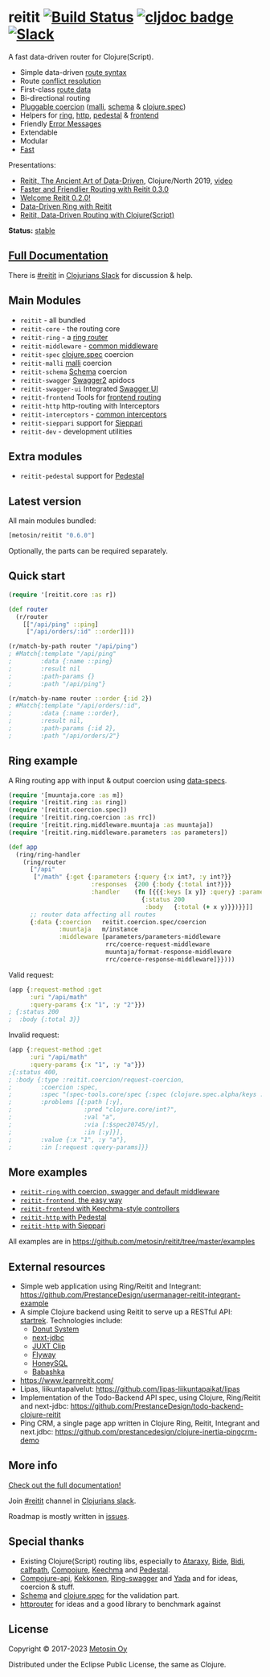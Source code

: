 # reitit [![Build Status](https://github.com/metosin/reitit/workflows/testsuite/badge.svg)](https://github.com/metosin/reitit/actions?query=workflow%3Atestsuite) [![cljdoc badge](https://cljdoc.org/badge/metosin/reitit)](https://cljdoc.org/jump/release/metosin/reitit) [![Slack](https://img.shields.io/badge/clojurians-reitit-blue.svg?logo=slack)](https://clojurians.slack.com/messages/reitit/)

A fast data-driven router for Clojure(Script).

* Simple data-driven [route syntax](https://cljdoc.org/d/metosin/reitit/CURRENT/doc/basics/route-syntax/)
* Route [conflict resolution](https://cljdoc.org/d/metosin/reitit/CURRENT/doc/basics/route-conflicts/)
* First-class [route data](https://cljdoc.org/d/metosin/reitit/CURRENT/doc/basics/route-data/)
* Bi-directional routing
* [Pluggable coercion](https://cljdoc.org/d/metosin/reitit/CURRENT/doc/coercion/coercion-explained) ([malli](https://github.com/metosin/malli), [schema](https://github.com/plumatic/schema) & [clojure.spec](https://clojure.org/about/spec))
* Helpers for [ring](https://cljdoc.org/d/metosin/reitit/CURRENT/doc/ring/ring-router), [http](https://cljdoc.org/d/metosin/reitit/CURRENT/doc/http/interceptors/), [pedestal](https://cljdoc.org/d/metosin/reitit/CURRENT/doc/http/pedestal/) & [frontend](https://cljdoc.org/d/metosin/reitit/CURRENT/doc/frontend/basics/)
* Friendly [Error Messages](https://cljdoc.org/d/metosin/reitit/CURRENT/doc/basics/error-messages/)
* Extendable
* Modular
* [Fast](https://cljdoc.org/d/metosin/reitit/CURRENT/doc/misc/performance)

Presentations:
* [Reitit, The Ancient Art of Data-Driven](https://www.slideshare.net/mobile/metosin/reitit-clojurenorth-2019-141438093), Clojure/North 2019, [video](https://youtu.be/cSntRGAjPiM)
* [Faster and Friendlier Routing with Reitit 0.3.0](https://www.metosin.fi/blog/faster-and-friendlier-routing-with-reitit030/)
* [Welcome Reitit 0.2.0!](https://www.metosin.fi/blog/reitit020/)
* [Data-Driven Ring with Reitit](https://www.metosin.fi/blog/reitit-ring/)
* [Reitit, Data-Driven Routing with Clojure(Script)](https://www.metosin.fi/blog/reitit/)

**Status:** [stable](https://github.com/metosin/open-source#project-lifecycle-model)

## [Full Documentation](https://cljdoc.org/d/metosin/reitit/CURRENT)

There is [#reitit](https://clojurians.slack.com/messages/reitit/) in [Clojurians Slack](http://clojurians.net/) for discussion & help.

## Main Modules

* `reitit` - all bundled
* `reitit-core` - the routing core
* `reitit-ring` - a [ring router](https://cljdoc.org/d/metosin/reitit/CURRENT/doc/ring/ring-router/)
* `reitit-middleware` - [common middleware](https://cljdoc.org/d/metosin/reitit/CURRENT/doc/ring/default-middleware/)
* `reitit-spec` [clojure.spec](https://clojure.org/about/spec) coercion
* `reitit-malli` [malli](https://github.com/metosin/malli) coercion
* `reitit-schema` [Schema](https://github.com/plumatic/schema) coercion
* `reitit-swagger` [Swagger2](https://swagger.io/) apidocs
* `reitit-swagger-ui` Integrated [Swagger UI](https://github.com/swagger-api/swagger-ui)
* `reitit-frontend` Tools for [frontend routing]((https://cljdoc.org/d/metosin/reitit/CURRENT/doc/frontend/basics/))
* `reitit-http` http-routing with Interceptors
* `reitit-interceptors` - [common interceptors](https://cljdoc.org/d/metosin/reitit/CURRENT/doc/http/default-interceptors/)
* `reitit-sieppari` support for [Sieppari](https://github.com/metosin/sieppari)
* `reitit-dev` - development utilities

## Extra modules

* `reitit-pedestal` support for [Pedestal](http://pedestal.io)

## Latest version

All main modules bundled:

```clj
[metosin/reitit "0.6.0"]
```

Optionally, the parts can be required separately.

## Quick start

```clj
(require '[reitit.core :as r])

(def router
  (r/router
    [["/api/ping" ::ping]
     ["/api/orders/:id" ::order]]))

(r/match-by-path router "/api/ping")
; #Match{:template "/api/ping"
;        :data {:name ::ping}
;        :result nil
;        :path-params {}
;        :path "/api/ping"}

(r/match-by-name router ::order {:id 2})
; #Match{:template "/api/orders/:id",
;        :data {:name ::order},
;        :result nil,
;        :path-params {:id 2},
;        :path "/api/orders/2"}
```

## Ring example

A Ring routing app with input & output coercion using [data-specs](https://github.com/metosin/spec-tools/blob/master/README.md#data-specs).

```clj
(require '[muuntaja.core :as m])
(require '[reitit.ring :as ring])
(require '[reitit.coercion.spec])
(require '[reitit.ring.coercion :as rrc])
(require '[reitit.ring.middleware.muuntaja :as muuntaja])
(require '[reitit.ring.middleware.parameters :as parameters])

(def app
  (ring/ring-handler
    (ring/router
      ["/api"
       ["/math" {:get {:parameters {:query {:x int?, :y int?}}
                       :responses  {200 {:body {:total int?}}}
                       :handler    (fn [{{{:keys [x y]} :query} :parameters}]
                                     {:status 200
                                      :body   {:total (+ x y)}})}}]]
      ;; router data affecting all routes
      {:data {:coercion   reitit.coercion.spec/coercion
              :muuntaja   m/instance
              :middleware [parameters/parameters-middleware
                           rrc/coerce-request-middleware
                           muuntaja/format-response-middleware
                           rrc/coerce-response-middleware]}})))
```

Valid request:

```clj
(app {:request-method :get
      :uri "/api/math"
      :query-params {:x "1", :y "2"}})
; {:status 200
;  :body {:total 3}}
```

Invalid request:

```clj
(app {:request-method :get
      :uri "/api/math"
      :query-params {:x "1", :y "a"}})
;{:status 400,
; :body {:type :reitit.coercion/request-coercion,
;        :coercion :spec,
;        :spec "(spec-tools.core/spec {:spec (clojure.spec.alpha/keys :req-un [:$spec20745/x :$spec20745/y]), :type :map, :keys #{:y :x}, :keys/req #{:y :x}})",
;        :problems [{:path [:y],
;                    :pred "clojure.core/int?",
;                    :val "a",
;                    :via [:$spec20745/y],
;                    :in [:y]}],
;        :value {:x "1", :y "a"},
;        :in [:request :query-params]}}
```

## More examples

* [`reitit-ring` with coercion, swagger and default middleware](https://github.com/metosin/reitit/blob/master/examples/ring-swagger/src/example/server.clj)
* [`reitit-frontend`, the easy way](https://github.com/metosin/reitit/blob/master/examples/frontend/src/frontend/core.cljs)
* [`reitit-frontend` with Keechma-style controllers](https://github.com/metosin/reitit/blob/master/examples/frontend-controllers/src/frontend/core.cljs)
* [`reitit-http` with Pedestal](https://github.com/metosin/reitit/blob/master/examples/pedestal/src/example/server.clj)
* [`reitit-http` with Sieppari](https://github.com/metosin/reitit/blob/master/examples/http/src/example/server.clj)

All examples are in https://github.com/metosin/reitit/tree/master/examples

## External resources
* Simple web application using Ring/Reitit and Integrant: https://github.com/PrestanceDesign/usermanager-reitit-integrant-example
* A simple Clojure backend using Reitit to serve up a RESTful API: [startrek](https://github.com/dharrigan/startrek). Technologies include:
    * [Donut System](https://github.com/donut-party/system)
    * [next-jdbc](https://github.com/seancorfield/next-jdbc)
    * [JUXT Clip](https://github.com/juxt/clip)
    * [Flyway](https://github.com/flyway/flyway)
    * [HoneySQL](https://github.com/seancorfield/honeysql)
    * [Babashka](https://babashka.org)
* https://www.learnreitit.com/
* Lipas, liikuntapalvelut: https://github.com/lipas-liikuntapaikat/lipas
* Implementation of the Todo-Backend API spec, using Clojure, Ring/Reitit and next-jdbc: https://github.com/PrestanceDesign/todo-backend-clojure-reitit
* Ping CRM, a single page app written in Clojure Ring, Reitit, Integrant and next.jdbc: https://github.com/prestancedesign/clojure-inertia-pingcrm-demo

## More info

[Check out the full documentation!](https://cljdoc.org/d/metosin/reitit/CURRENT/)

Join [#reitit](https://clojurians.slack.com/messages/reitit/) channel in [Clojurians slack](http://clojurians.net/).

Roadmap is mostly written in [issues](https://github.com/metosin/reitit/issues).

## Special thanks

* Existing Clojure(Script) routing libs, especially to
[Ataraxy](https://github.com/weavejester/ataraxy), [Bide](https://github.com/funcool/bide), [Bidi](https://github.com/juxt/bidi), [calfpath](https://github.com/ikitommi/calfpath), [Compojure](https://github.com/weavejester/compojure), [Keechma](https://keechma.com/) and
[Pedestal](https://github.com/pedestal/pedestal/tree/master/route).
* [Compojure-api](https://github.com/metosin/compojure-api), [Kekkonen](https://github.com/metosin/kekkonen), [Ring-swagger](https://github.com/metosin/ring-swagger) and [Yada](https://github.com/juxt/yada) and for ideas, coercion & stuff.
* [Schema](https://github.com/plumatic/schema) and [clojure.spec](https://clojure.org/about/spec) for the validation part.
* [httprouter](https://github.com/julienschmidt/httprouter) for ideas and a good library to benchmark against

## License

Copyright © 2017-2023 [Metosin Oy](http://www.metosin.fi)

Distributed under the Eclipse Public License, the same as Clojure.
